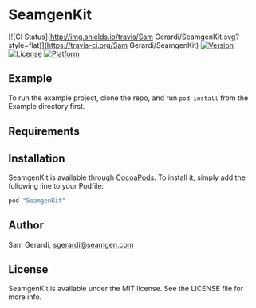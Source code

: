 # SeamgenKit

[![CI Status](http://img.shields.io/travis/Sam Gerardi/SeamgenKit.svg?style=flat)](https://travis-ci.org/Sam Gerardi/SeamgenKit)
[![Version](https://img.shields.io/cocoapods/v/SeamgenKit.svg?style=flat)](http://cocoapods.org/pods/SeamgenKit)
[![License](https://img.shields.io/cocoapods/l/SeamgenKit.svg?style=flat)](http://cocoapods.org/pods/SeamgenKit)
[![Platform](https://img.shields.io/cocoapods/p/SeamgenKit.svg?style=flat)](http://cocoapods.org/pods/SeamgenKit)

## Example

To run the example project, clone the repo, and run `pod install` from the Example directory first.

## Requirements

## Installation

SeamgenKit is available through [CocoaPods](http://cocoapods.org). To install
it, simply add the following line to your Podfile:

```ruby
pod "SeamgenKit"
```

## Author

Sam Gerardi, sgerardi@seamgen.com

## License

SeamgenKit is available under the MIT license. See the LICENSE file for more info.
